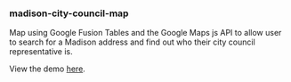 ### madison-city-council-map

Map using Google Fusion Tables and the Google Maps js API to allow user to search for a Madison address and find out who their city council representative is.

View the demo [here](http://projects.chrislkeller.com/demos/madison-city-council-map).
